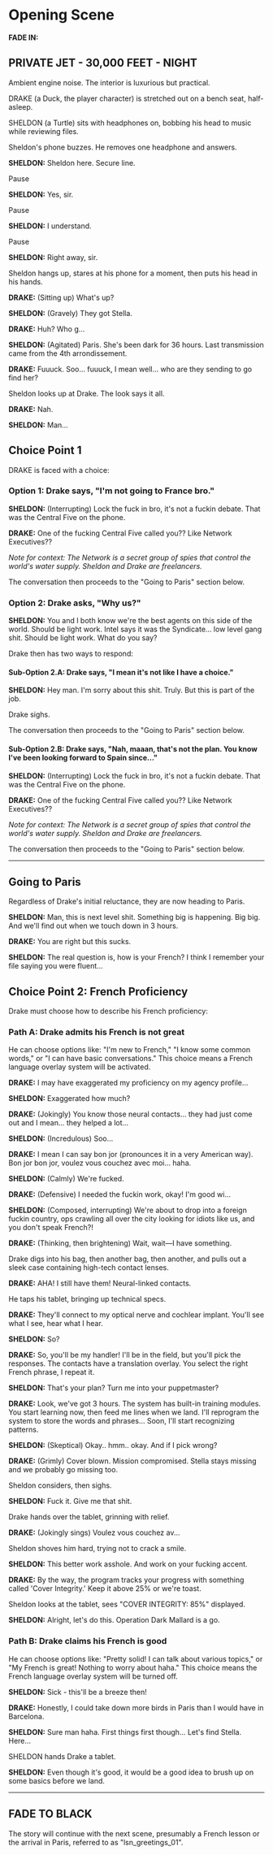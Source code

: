# Opening Scene

**FADE IN:**

## PRIVATE JET - 30,000 FEET - NIGHT

Ambient engine noise. The interior is luxurious but practical.

DRAKE (a Duck, the player character) is stretched out on a bench seat, half-asleep.

SHELDON (a Turtle) sits with headphones on, bobbing his head to music while reviewing files.

Sheldon's phone buzzes. He removes one headphone and answers.

**SHELDON:** Sheldon here. Secure line.

Pause

**SHELDON:** Yes, sir.

Pause

**SHELDON:** I understand.

Pause

**SHELDON:** Right away, sir.

Sheldon hangs up, stares at his phone for a moment, then puts his head in his hands.

**DRAKE:** (Sitting up) What's up?

**SHELDON:** (Gravely) They got Stella.

**DRAKE:** Huh? Who g...

**SHELDON:** (Agitated) Paris. She's been dark for 36 hours. Last transmission came from the 4th arrondissement.

**DRAKE:** Fuuuck. Soo... fuuuck, I mean well... who are they sending to go find her?

Sheldon looks up at Drake. The look says it all.

**DRAKE:** Nah.

**SHELDON:** Man...

## Choice Point 1

DRAKE is faced with a choice:

### Option 1: Drake says, "I'm not going to France bro."

**SHELDON:** (Interrupting) Lock the fuck in bro, it's not a fuckin debate. That was the Central Five on the phone.

**DRAKE:** One of the fucking Central Five called you?? Like Network Executives??

*Note for context: The Network is a secret group of spies that control the world's water supply. Sheldon and Drake are freelancers.*

The conversation then proceeds to the "Going to Paris" section below.

### Option 2: Drake asks, "Why us?"

**SHELDON:** You and I both know we're the best agents on this side of the world. Should be light work. Intel says it was the Syndicate... low level gang shit. Should be light work. What do you say?

Drake then has two ways to respond:

#### Sub-Option 2.A: Drake says, "I mean it's not like I have a choice."

**SHELDON:** Hey man. I'm sorry about this shit. Truly. But this is part of the job.

Drake sighs.

The conversation then proceeds to the "Going to Paris" section below.

#### Sub-Option 2.B: Drake says, "Nah, maaan, that's not the plan. You know I've been looking forward to Spain since..."

**SHELDON:** (Interrupting) Lock the fuck in bro, it's not a fuckin debate. That was the Central Five on the phone.

**DRAKE:** One of the fucking Central Five called you?? Like Network Executives??

*Note for context: The Network is a secret group of spies that control the world's water supply. Sheldon and Drake are freelancers.*

The conversation then proceeds to the "Going to Paris" section below.

---

## Going to Paris

Regardless of Drake's initial reluctance, they are now heading to Paris.

**SHELDON:** Man, this is next level shit. Something big is happening. Big big. And we'll find out when we touch down in 3 hours.

**DRAKE:** You are right but this sucks.

**SHELDON:** The real question is, how is your French? I think I remember your file saying you were fluent...

## Choice Point 2: French Proficiency

Drake must choose how to describe his French proficiency:

### Path A: Drake admits his French is not great

He can choose options like: "I'm new to French," "I know some common words," or "I can have basic conversations." This choice means a French language overlay system will be activated.

**DRAKE:** I may have exaggerated my proficiency on my agency profile...

**SHELDON:** Exaggerated how much?

**DRAKE:** (Jokingly) You know those neural contacts... they had just come out and I mean... they helped a lot...

**SHELDON:** (Incredulous) Soo...

**DRAKE:** I mean I can say bon jor (pronounces it in a very American way). Bon jor bon jor, voulez vous couchez avec moi... haha.

**SHELDON:** (Calmly) We're fucked.

**DRAKE:** (Defensive) I needed the fuckin work, okay! I'm good wi...

**SHELDON:** (Composed, interrupting) We're about to drop into a foreign fuckin country, ops crawling all over the city looking for idiots like us, and you don't speak French?!

**DRAKE:** (Thinking, then brightening) Wait, wait—I have something.

Drake digs into his bag, then another bag, then another, and pulls out a sleek case containing high-tech contact lenses.

**DRAKE:** AHA! I still have them! Neural-linked contacts.

He taps his tablet, bringing up technical specs.

**DRAKE:** They'll connect to my optical nerve and cochlear implant. You'll see what I see, hear what I hear.

**SHELDON:** So?

**DRAKE:** So, you'll be my handler! I'll be in the field, but you'll pick the responses. The contacts have a translation overlay. You select the right French phrase, I repeat it.

**SHELDON:** That's your plan? Turn me into your puppetmaster?

**DRAKE:** Look, we've got 3 hours. The system has built-in training modules. You start learning now, then feed me lines when we land. I'll reprogram the system to store the words and phrases... Soon, I'll start recognizing patterns.

**SHELDON:** (Skeptical) Okay.. hmm.. okay. And if I pick wrong?

**DRAKE:** (Grimly) Cover blown. Mission compromised. Stella stays missing and we probably go missing too.

Sheldon considers, then sighs.

**SHELDON:** Fuck it. Give me that shit.

Drake hands over the tablet, grinning with relief.

**DRAKE:** (Jokingly sings) Voulez vous couchez av...

Sheldon shoves him hard, trying not to crack a smile.

**SHELDON:** This better work asshole. And work on your fucking accent.

**DRAKE:** By the way, the program tracks your progress with something called 'Cover Integrity.' Keep it above 25% or we're toast.

Sheldon looks at the tablet, sees "COVER INTEGRITY: 85%" displayed.

**SHELDON:** Alright, let's do this. Operation Dark Mallard is a go.

### Path B: Drake claims his French is good

He can choose options like: "Pretty solid! I can talk about various topics," or "My French is great! Nothing to worry about haha." This choice means the French language overlay system will be turned off.

**SHELDON:** Sick - this'll be a breeze then!

**DRAKE:** Honestly, I could take down more birds in Paris than I would have in Barcelona.

**SHELDON:** Sure man haha. First things first though... Let's find Stella. Here...

SHELDON hands Drake a tablet.

**SHELDON:** Even though it's good, it would be a good idea to brush up on some basics before we land.

---

## FADE TO BLACK

The story will continue with the next scene, presumably a French lesson or the arrival in Paris, referred to as "lsn_greetings_01".
